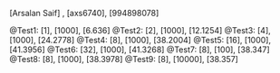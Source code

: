 [Arsalan Saif] , [axs6740], [994898078]

@Test1: [1], [1000], [6.636]
@Test2: [2], [1000], [12.1254]
@Test3: [4], [1000], [24.2778]
@Test4: [8], [1000], [38.2004]
@Test5: [16], [1000], [41.3956]
@Test6: [32], [1000], [41.3268]
@Test7: [8], [100], [38.347]
@Test8: [8], [1000], [38.3978]
@Test9: [8], [10000], [38.357]
